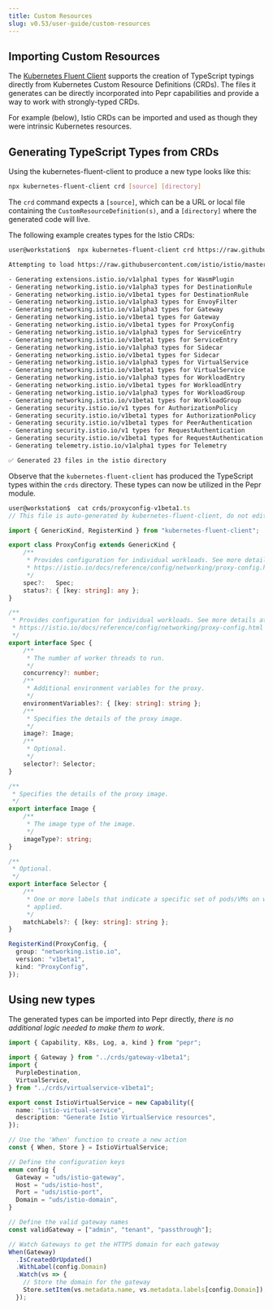 ```yaml
---
title: Custom Resources
slug: v0.53/user-guide/custom-resources
---
```



## Importing Custom Resources

The [Kubernetes Fluent Client](https://github.com/defenseunicorns/kubernetes-fluent-client) supports the creation of TypeScript typings directly from Kubernetes Custom Resource Definitions (CRDs).  The files it generates can be directly incorporated into Pepr capabilities and provide a way to work with strongly-typed CRDs.

For example (below), Istio CRDs can be imported and used as though they were intrinsic Kubernetes resources.

## Generating TypeScript Types from CRDs

Using the kubernetes-fluent-client to produce a new type looks like this:

```bash
npx kubernetes-fluent-client crd [source] [directory]
```

The `crd` command expects a `[source]`, which can be a URL or local file containing the `CustomResourceDefinition(s)`, and a `[directory]` where the generated code will live.

The following example creates types for the Istio CRDs:

```bash
user@workstation$  npx kubernetes-fluent-client crd https://raw.githubusercontent.com/istio/istio/master/manifests/charts/base/crds/crd-all.gen.yaml crds

Attempting to load https://raw.githubusercontent.com/istio/istio/master/manifests/charts/base/crds/crd-all.gen.yaml as a URL

- Generating extensions.istio.io/v1alpha1 types for WasmPlugin
- Generating networking.istio.io/v1alpha3 types for DestinationRule
- Generating networking.istio.io/v1beta1 types for DestinationRule
- Generating networking.istio.io/v1alpha3 types for EnvoyFilter
- Generating networking.istio.io/v1alpha3 types for Gateway
- Generating networking.istio.io/v1beta1 types for Gateway
- Generating networking.istio.io/v1beta1 types for ProxyConfig
- Generating networking.istio.io/v1alpha3 types for ServiceEntry
- Generating networking.istio.io/v1beta1 types for ServiceEntry
- Generating networking.istio.io/v1alpha3 types for Sidecar
- Generating networking.istio.io/v1beta1 types for Sidecar
- Generating networking.istio.io/v1alpha3 types for VirtualService
- Generating networking.istio.io/v1beta1 types for VirtualService
- Generating networking.istio.io/v1alpha3 types for WorkloadEntry
- Generating networking.istio.io/v1beta1 types for WorkloadEntry
- Generating networking.istio.io/v1alpha3 types for WorkloadGroup
- Generating networking.istio.io/v1beta1 types for WorkloadGroup
- Generating security.istio.io/v1 types for AuthorizationPolicy
- Generating security.istio.io/v1beta1 types for AuthorizationPolicy
- Generating security.istio.io/v1beta1 types for PeerAuthentication
- Generating security.istio.io/v1 types for RequestAuthentication
- Generating security.istio.io/v1beta1 types for RequestAuthentication
- Generating telemetry.istio.io/v1alpha1 types for Telemetry

✅ Generated 23 files in the istio directory
```

Observe that the `kubernetes-fluent-client` has produced the TypeScript types within the `crds` directory. These types can now be utilized in the Pepr module.

```typescript
user@workstation$  cat crds/proxyconfig-v1beta1.ts
// This file is auto-generated by kubernetes-fluent-client, do not edit manually

import { GenericKind, RegisterKind } from "kubernetes-fluent-client";

export class ProxyConfig extends GenericKind {
    /**
     * Provides configuration for individual workloads. See more details at:
     * https://istio.io/docs/reference/config/networking/proxy-config.html
     */
    spec?:   Spec;
    status?: { [key: string]: any };
}

/**
 * Provides configuration for individual workloads. See more details at:
 * https://istio.io/docs/reference/config/networking/proxy-config.html
 */
export interface Spec {
    /**
     * The number of worker threads to run.
     */
    concurrency?: number;
    /**
     * Additional environment variables for the proxy.
     */
    environmentVariables?: { [key: string]: string };
    /**
     * Specifies the details of the proxy image.
     */
    image?: Image;
    /**
     * Optional.
     */
    selector?: Selector;
}

/**
 * Specifies the details of the proxy image.
 */
export interface Image {
    /**
     * The image type of the image.
     */
    imageType?: string;
}

/**
 * Optional.
 */
export interface Selector {
    /**
     * One or more labels that indicate a specific set of pods/VMs on which a policy should be
     * applied.
     */
    matchLabels?: { [key: string]: string };
}

RegisterKind(ProxyConfig, {
  group: "networking.istio.io",
  version: "v1beta1",
  kind: "ProxyConfig",
});
```

## Using new types

The generated types can be imported into Pepr directly, _there is no additional logic needed to make them to work_.

```typescript
import { Capability, K8s, Log, a, kind } from "pepr";

import { Gateway } from "../crds/gateway-v1beta1";
import {
  PurpleDestination,
  VirtualService,
} from "../crds/virtualservice-v1beta1";

export const IstioVirtualService = new Capability({
  name: "istio-virtual-service",
  description: "Generate Istio VirtualService resources",
});

// Use the 'When' function to create a new action
const { When, Store } = IstioVirtualService;

// Define the configuration keys
enum config {
  Gateway = "uds/istio-gateway",
  Host = "uds/istio-host",
  Port = "uds/istio-port",
  Domain = "uds/istio-domain",
}

// Define the valid gateway names
const validGateway = ["admin", "tenant", "passthrough"];

// Watch Gateways to get the HTTPS domain for each gateway
When(Gateway)
  .IsCreatedOrUpdated()
  .WithLabel(config.Domain)
  .Watch(vs => {
    // Store the domain for the gateway
    Store.setItem(vs.metadata.name, vs.metadata.labels[config.Domain]);
  });
```